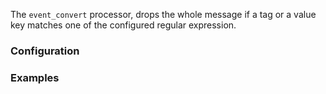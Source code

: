 The `event_convert` processor, drops the whole message if a tag or a value key matches one of the configured regular expression.

### Configuration

### Examples
